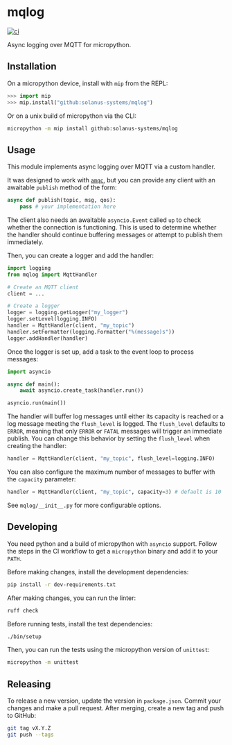 # mqlog

[![ci](https://github.com/solanus-systems/mqlog/actions/workflows/ci.yml/badge.svg)](https://github.com/solanus-systems/mqlog/actions/workflows/ci.yml)

Async logging over MQTT for micropython.

## Installation

On a micropython device, install with `mip` from the REPL:

```python
>>> import mip
>>> mip.install("github:solanus-systems/mqlog")
```

Or on a unix build of micropython via the CLI:

```bash
micropython -m mip install github:solanus-systems/mqlog
```

## Usage

This module implements async logging over MQTT via a custom handler.

It was designed to work with [`amqc`](https://github.com/solanus-systems/amqc), but you can provide any client with an awaitable `publish` method of the form:

```python
async def publish(topic, msg, qos):
    pass # your implementation here
```

The client also needs an awaitable `asyncio.Event` called `up` to check whether the connection is functioning. This is used to determine whether the handler should continue buffering messages or attempt to publish them immediately.

Then, you can create a logger and add the handler:

```python
import logging
from mqlog import MqttHandler

# Create an MQTT client
client = ...

# Create a logger
logger = logging.getLogger("my_logger")
logger.setLevel(logging.INFO)
handler = MqttHandler(client, "my_topic")
handler.setFormatter(logging.Formatter("%(message)s"))
logger.addHandler(handler)
```

Once the logger is set up, add a task to the event loop to process messages:

```python
import asyncio

async def main():
    await asyncio.create_task(handler.run())

asyncio.run(main())
```

The handler will buffer log messages until either its capacity is reached or a log message meeting the `flush_level` is logged. The `flush_level` defaults to `ERROR`, meaning that only `ERROR` or `FATAL` messages will trigger an immediate publish. You can change this behavior by setting the `flush_level` when creating the handler:

```python
handler = MqttHandler(client, "my_topic", flush_level=logging.INFO)
```

You can also configure the maximum number of messages to buffer with the `capacity` parameter:

```python
handler = MqttHandler(client, "my_topic", capacity=3) # default is 10
```

See `mqlog/__init__.py` for more configurable options.

## Developing

You need python and a build of micropython with `asyncio` support. Follow the steps in the CI workflow to get a `micropython` binary and add it to your `PATH`.

Before making changes, install the development dependencies:

```bash
pip install -r dev-requirements.txt
```

After making changes, you can run the linter:

```bash
ruff check
```

Before running tests, install the test dependencies:

```bash
./bin/setup
```

Then, you can run the tests using the micropython version of `unittest`:

```bash
micropython -m unittest
```

## Releasing

To release a new version, update the version in `package.json`. Commit your changes and make a pull request. After merging, create a new tag and push to GitHub:

```bash
git tag vX.Y.Z
git push --tags
```
